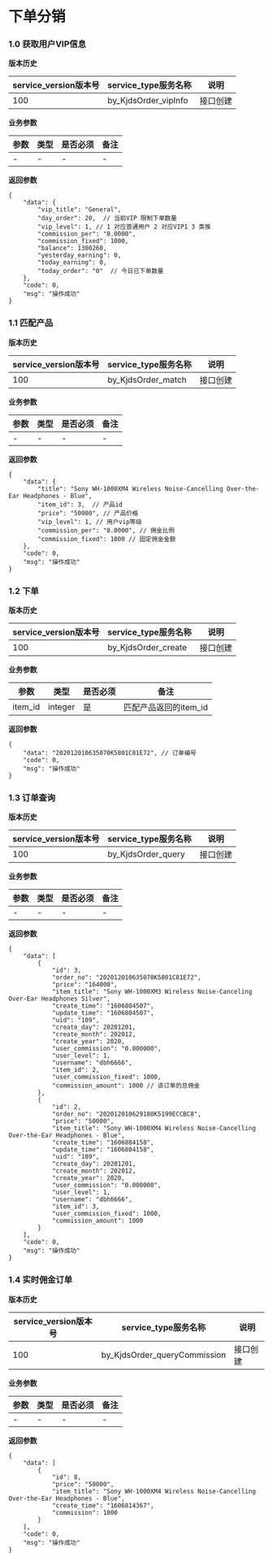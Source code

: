 # 下单分销

### 1.0 获取用户VIP信息


**版本历史**

|service_version版本号|service_type服务名称|说明|
|----|---|---|
|100|by_KjdsOrder_vipInfo|接口创建|

**业务参数**

|参数 |类型|是否必须|备注|
| ---------------- | ------------------------ | ------------------------ | ------------------------ |
|-|-|-|-|

**返回参数** 
```
{
    "data": {
        "vip_title": "General",
        "day_order": 20,  // 当前VIP 限制下单数量
        "vip_level": 1, // 1 对应普通用户 2 对应VIP1 3 类推 
        "commission_per": "0.0000",
        "commission_fixed": 1000,
        "balance": 1300260,
        "yesterday_earning": 0,
        "today_earning": 0,
        "today_order": "0"  // 今日已下单数量
    },
    "code": 0,
    "msg": "操作成功"
}
```

### 1.1 匹配产品


**版本历史**

|service_version版本号|service_type服务名称|说明|
|----|---|---|
|100|by_KjdsOrder_match|接口创建|

**业务参数**

|参数 |类型|是否必须|备注|
| ---------------- | ------------------------ | ------------------------ | ------------------------ |
|-|-|-|-|

**返回参数** 
```
{
    "data": {
        "title": "Sony WH-1000XM4 Wireless Noise-Cancelling Over-the-Ear Headphones - Blue",
        "item_id": 3,  // 产品id
        "price": "50000", // 产品价格
        "vip_level": 1, // 用户vip等级
        "commission_per": "0.0000", // 佣金比例
        "commission_fixed": 1000 // 固定佣金金额
    },
    "code": 0,
    "msg": "操作成功"
}
```



### 1.2 下单


**版本历史**

|service_version版本号|service_type服务名称|说明|
|----|---|---|
|100|by_KjdsOrder_create|接口创建|

**业务参数**

|参数 |类型|是否必须|备注|
| ---------------- | ------------------------ | ------------------------ | ------------------------ |
|item_id|integer|是|匹配产品返回的item_id|


**返回参数** 
```
{
    "data": "202012010635070K5801C81E72", // 订单编号
    "code": 0,
    "msg": "操作成功"
}
```

### 1.3 订单查询


**版本历史**

|service_version版本号|service_type服务名称|说明|
|----|---|---|
|100|by_KjdsOrder_query|接口创建|

**业务参数**

|参数 |类型|是否必须|备注|
| ---------------- | ------------------------ | ------------------------ | ------------------------ |
|-|-|-|-|


**返回参数** 
```
{
    "data": [
        {
            "id": 3,
            "order_no": "202012010635070K5801C81E72",
            "price": "164000",
            "item_title": "Sony WH-1000XM3 Wireless Noise-Canceling Over-Ear Headphones Silver",
            "create_time": "1606804507",
            "update_time": "1606804507",
            "uid": "109",
            "create_day": 20201201,
            "create_month": 202012,
            "create_year": 2020,
            "user_commission": "0.000000",
            "user_level": 1,
            "username": "dbh6666",
            "item_id": 2,
            "user_commission_fixed": 1000, 
            "commission_amount": 1000 // 该订单的总佣金
        },
        {
            "id": 2,
            "order_no": "202012010629180K5199ECCBC8",
            "price": "50000",
            "item_title": "Sony WH-1000XM4 Wireless Noise-Cancelling Over-the-Ear Headphones - Blue",
            "create_time": "1606804158",
            "update_time": "1606804158",
            "uid": "109",
            "create_day": 20201201,
            "create_month": 202012,
            "create_year": 2020,
            "user_commission": "0.000000",
            "user_level": 1,
            "username": "dbh6666",
            "item_id": 3,
            "user_commission_fixed": 1000,
            "commission_amount": 1000
        }
    ],
    "code": 0,
    "msg": "操作成功"
}
```


### 1.4 实时佣金订单


**版本历史**

|service_version版本号|service_type服务名称|说明|
|----|---|---|
|100|by_KjdsOrder_queryCommission|接口创建|

**业务参数**

|参数 |类型|是否必须|备注|
| ---------------- | ------------------------ | ------------------------ | ------------------------ |
|-|-|-|-|


**返回参数** 
```
{
    "data": [
        {
            "id": 8,
            "price": "50000", 
            "item_title": "Sony WH-1000XM4 Wireless Noise-Cancelling Over-the-Ear Headphones - Blue",
            "create_time": "1606814367",
            "commission": 1000 
        }
    ],
    "code": 0,
    "msg": "操作成功"
}
```

